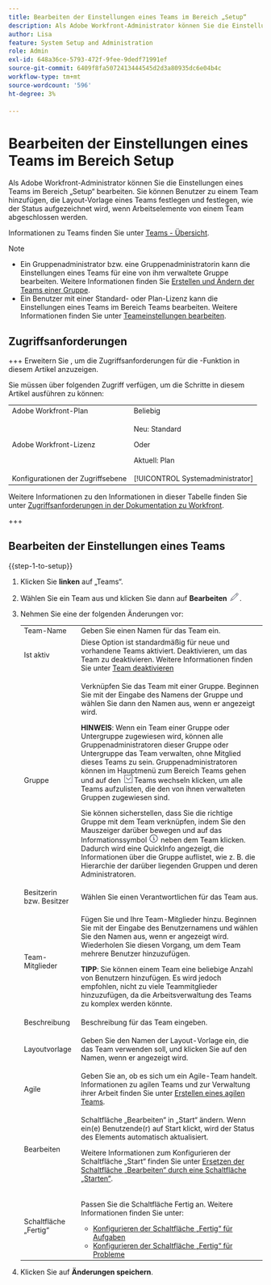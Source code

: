 ```yaml
---
title: Bearbeiten der Einstellungen eines Teams im Bereich „Setup“
description: Als Adobe Workfront-Administrator können Sie die Einstellungen eines Teams im Bereich „Setup“ bearbeiten. Sie können Benutzer zu einem Team hinzufügen, die Layout-Vorlage eines Teams festlegen und festlegen, wie der Status aufgezeichnet wird, wenn Arbeitselemente von einem Team abgeschlossen werden.
author: Lisa
feature: System Setup and Administration
role: Admin
exl-id: 648a36ce-5793-472f-9fee-9dedf71991ef
source-git-commit: 6409f8fa5072413444545d2d3a80935dc6e04b4c
workflow-type: tm+mt
source-wordcount: '596'
ht-degree: 3%

---
```


# Bearbeiten der Einstellungen eines Teams im Bereich Setup

Als Adobe Workfront-Administrator können Sie die Einstellungen eines Teams im Bereich „Setup“ bearbeiten. Sie können Benutzer zu einem Team hinzufügen, die Layout-Vorlage eines Teams festlegen und festlegen, wie der Status aufgezeichnet wird, wenn Arbeitselemente von einem Team abgeschlossen werden.

Informationen zu Teams finden Sie unter [Teams - Übersicht](../../../people-teams-and-groups/create-and-manage-teams/teams-overview.md).

>[!NOTE]
>
>* Ein Gruppenadministrator bzw. eine Gruppenadministratorin kann die Einstellungen eines Teams für eine von ihm verwaltete Gruppe bearbeiten. Weitere Informationen finden Sie [Erstellen und Ändern der Teams einer Gruppe](../../../administration-and-setup/manage-groups/work-with-group-objects/create-and-modify-a-groups-teams.md).
>* Ein Benutzer mit einer Standard- oder Plan-Lizenz kann die Einstellungen eines Teams im Bereich Teams bearbeiten. Weitere Informationen finden Sie unter [Teameinstellungen bearbeiten](../../../people-teams-and-groups/create-and-manage-teams/edit-team-settings.md).

## Zugriffsanforderungen

+++ Erweitern Sie , um die Zugriffsanforderungen für die -Funktion in diesem Artikel anzuzeigen.

Sie müssen über folgenden Zugriff verfügen, um die Schritte in diesem Artikel ausführen zu können:

<table style="table-layout:auto"> 
 <col> 
 <col> 
 <tbody> 
  <tr> 
   <td role="rowheader">Adobe Workfront-Plan</td> 
   <td>Beliebig</td> 
  </tr> 
  <tr> 
  <tr> 
   <td role="rowheader">Adobe Workfront-Lizenz</td> 
   <td><p>Neu: Standard</p>
       <p>Oder</p>
       <p>Aktuell: Plan</p></td>
  </tr> 
  </tr> 
  <tr> 
   <td role="rowheader">Konfigurationen der Zugriffsebene</td> 
   <td>[!UICONTROL Systemadministrator]</td>
  </tr> 
 </tbody> 
</table>

Weitere Informationen zu den Informationen in dieser Tabelle finden Sie unter [Zugriffsanforderungen in der Dokumentation zu Workfront](/help/quicksilver/administration-and-setup/add-users/access-levels-and-object-permissions/access-level-requirements-in-documentation.md).

+++

## Bearbeiten der Einstellungen eines Teams

{{step-1-to-setup}}

1. Klicken Sie **linken** auf „Teams“.
1. Wählen Sie ein Team aus und klicken Sie dann auf **Bearbeiten** ![](assets/edit-icon.png).

1. Nehmen Sie eine der folgenden Änderungen vor:

   <table style="table-layout:auto"> 
    <col> 
    <col> 
    <tbody> 
     <tr> 
      <td role="rowheader">Team-Name</td> 
      <td>Geben Sie einen Namen für das Team ein.</td> 
     </tr>
      <tr data-mc-conditions="QuicksilverOrClassic.Draft mode"> 
       <td role="rowheader">Ist aktiv </td> 
       <td>Diese Option ist standardmäßig für neue und vorhandene Teams aktiviert. Deaktivieren, um das Team zu deaktivieren. Weitere Informationen finden Sie unter <a href="../../../people-teams-and-groups/create-and-manage-teams/deactivate-a-team.md" class="MCXref xref">Team deaktivieren</a> </td> 
      </tr>
     <tr> 
      <td role="rowheader">Gruppe</td> 
      <td> <p>Verknüpfen Sie das Team mit einer Gruppe. Beginnen Sie mit der Eingabe des Namens der Gruppe und wählen Sie dann den Namen aus, wenn er angezeigt wird.</p> <p><b>HINWEIS</b>: Wenn ein Team einer Gruppe oder Untergruppe zugewiesen wird, können alle Gruppenadministratoren dieser Gruppe oder Untergruppe das Team verwalten, ohne Mitglied dieses Teams zu sein. Gruppenadministratoren können im Hauptmenü zum Bereich Teams gehen und auf den <img src="assets/switch-team-icon.png" alt="Team-Symbol wechseln"> Teams wechseln klicken, um alle Teams aufzulisten, die den von ihnen verwalteten Gruppen zugewiesen sind.</p> <p>Sie können sicherstellen, dass Sie die richtige Gruppe mit dem Team verknüpfen, indem Sie den Mauszeiger darüber bewegen und auf das Informationssymbol <img src="assets/info-icon.png"> neben dem Team klicken. Dadurch wird eine QuickInfo angezeigt, die Informationen über die Gruppe auflistet, wie z. B. die Hierarchie der darüber liegenden Gruppen und deren Administratoren.</p> </td> 
     </tr> 
     <tr> 
      <td role="rowheader">Besitzerin bzw. Besitzer</td> 
      <td>Wählen Sie einen Verantwortlichen für das Team aus.</td> 
     </tr> 
     <tr> 
      <td role="rowheader">Team-Mitglieder</td> 
      <td> <p>Fügen Sie und Ihre Team-Mitglieder hinzu. Beginnen Sie mit der Eingabe des Benutzernamens und wählen Sie den Namen aus, wenn er angezeigt wird. Wiederholen Sie diesen Vorgang, um dem Team mehrere Benutzer hinzuzufügen.</p> 
      <p><b>TIPP</b>: Sie können einem Team eine beliebige Anzahl von Benutzern hinzufügen. Es wird jedoch empfohlen, nicht zu viele Teammitglieder hinzuzufügen, da die Arbeitsverwaltung des Teams zu komplex werden könnte.</p> </td> 
     </tr> 
     <tr> 
      <td role="rowheader">Beschreibung</td> 
      <td>Beschreibung für das Team eingeben.</td> 
     </tr> 
     <tr> 
      <td role="rowheader">Layoutvorlage</td> 
      <td> <p>Geben Sie den Namen der Layout-Vorlage ein, die das Team verwenden soll, und klicken Sie auf den Namen, wenn er angezeigt wird.</p> </td> 
     </tr> 
     <tr> 
      <td role="rowheader">Agile</td> 
      <td>Geben Sie an, ob es sich um ein Agile-Team handelt. Informationen zu agilen Teams und zur Verwaltung ihrer Arbeit finden Sie unter <a href="../../../agile/get-started-with-agile-in-workfront/create-an-agile-team.md" class="MCXref xref">Erstellen eines agilen Teams</a>.</td> 
     </tr> 
     <tr data-mc-conditions=""> 
      <td role="rowheader">Bearbeiten</td> 
      <td> <p>Schaltfläche „Bearbeiten“ in „Start“ ändern. Wenn ein(e) Benutzende(r) auf Start klickt, wird der Status des Elements automatisch aktualisiert.</p> <p>Weitere Informationen zum Konfigurieren der Schaltfläche „Start“ finden Sie unter <a href="../../../people-teams-and-groups/create-and-manage-teams/work-on-it-button-to-start-button.md" class="MCXref xref">Ersetzen der Schaltfläche „Bearbeiten“ durch eine Schaltfläche „Starten“</a>.</p> </td> 
     </tr> 
     <tr> 
      <td role="rowheader">Schaltfläche „Fertig“</td> 
      <td> <p>Passen Sie die Schaltfläche Fertig an. Weitere Informationen finden Sie unter:</p> 
       <ul> 
        <li><a href="../../../people-teams-and-groups/create-and-manage-teams/configure-the-done-button-for-tasks.md" class="MCXref xref">Konfigurieren der Schaltfläche „Fertig“ für Aufgaben</a> </li> 
        <li><a href="../../../people-teams-and-groups/create-and-manage-teams/configure-the-done-button-for-issues.md" class="MCXref xref">Konfigurieren der Schaltfläche „Fertig“ für Probleme</a> </li> 
       </ul> </td> 
     </tr> 
    </tbody> 
   </table>

1. Klicken Sie auf **Änderungen speichern**.
